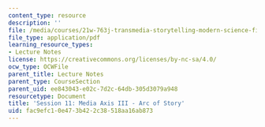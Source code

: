 ```yaml
---
content_type: resource
description: ''
file: /media/courses/21w-763j-transmedia-storytelling-modern-science-fiction-spring-2014/fac9efc10e473b422c38518aa16ab873_MIT21W_763JS14_Session_11.pdf
file_type: application/pdf
learning_resource_types:
- Lecture Notes
license: https://creativecommons.org/licenses/by-nc-sa/4.0/
ocw_type: OCWFile
parent_title: Lecture Notes
parent_type: CourseSection
parent_uid: ee843043-e02c-7d2c-64db-305d3079a948
resourcetype: Document
title: 'Session 11: Media Axis III - Arc of Story'
uid: fac9efc1-0e47-3b42-2c38-518aa16ab873
---
```

